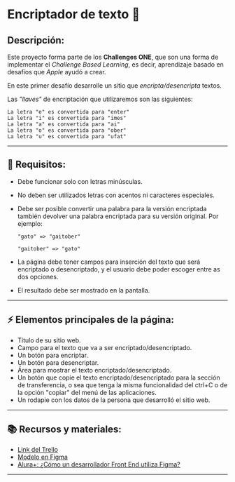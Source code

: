 # Encriptador de texto 🔐

## Descripción:
Este proyecto forma parte de los **Challenges ONE**, que son una forma de implementar el _Challenge Based Learning_, es decir, aprendizaje basado en desafíos que _Apple_ ayudó a crear.

En este primer desafío desarrolle un sitio que _encripta/desencripta_ textos.

Las _"llaves"_ de encriptación que utilizaremos son las siguientes:

```
La letra "e" es convertida para "enter"
La letra "i" es convertida para "imes"
La letra "a" es convertida para "ai"
La letra "o" es convertida para "ober"
La letra "u" es convertida para "ufat"
```

---

## 🔎 Requisitos:
- Debe funcionar solo con letras minúsculas.
- No deben ser utilizados letras con acentos ni caracteres especiales.
- Debe ser posible convertir una palabra para la versión encriptada también devolver una palabra encriptada para su versión original. Por ejemplo:

  `"gato" => "gaitober"`

  `"gaitober" => "gato"`

- La página debe tener campos para
inserción del texto que será encriptado o desencriptado, y el usuario debe poder escoger entre as dos opciones.
- El resultado debe ser mostrado en la pantalla.

---

## ⚡ Elementos principales de la página:
- Título de su sitio web.
- Campo para el texto que va a ser encriptado/desencriptado.
- Un botón para encriptar.
- Un botón para desencriptar.
- Área para mostrar el texto encriptado/desencriptado.
- Un botón que copie el texto encriptado/desencriptado para la sección de transferencia, o sea que tenga la misma funcionalidad del ctrl+C o de la opción "copiar" del menú de las aplicaciones.
- Un rodapie con los datos de la persona que desarrolló el sitio web.
---

## 📚 Recursos y materiales:
- [Link del Trello](https://trello.com/b/WTdfcewC/encriptador-de-texto-alura-challenges-one)
- [Modelo en Figma](https://www.figma.com/file/trP3p5nEh7XUyB3n2bomjP/Alura-Challenge---Desaf%C3%ADo-1---L%C3%B3gica?node-id=0%3A1)
- [Alura+: ¿Cómo un desarrollador Front End utiliza Figma?](https://www.youtube.com/watch?v=UuAX5azcvDQ)
---

